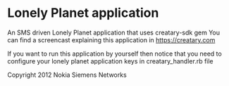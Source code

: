 Lonely Planet application
=========================
An SMS driven Lonely Planet application that uses creatary-sdk gem
You can find a screencast explaining this application in 
<https://creatary.com>

If you want to run this application by yourself then notice that you need to 
configure your lonely planet application keys in creatary_handler.rb file

Copyright 2012 Nokia Siemens Networks 
